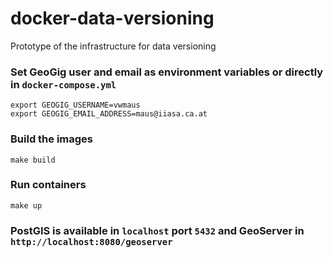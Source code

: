 # docker-data-versioning
Prototype of the infrastructure for data versioning

### Set GeoGig user and email as environment variables or directly in `docker-compose.yml`
``` 
export GEOGIG_USERNAME=vwmaus
export GEOGIG_EMAIL_ADDRESS=maus@iiasa.ca.at
``` 

### Build the images 
``` 
make build

``` 

### Run containers
``` 
make up
``` 

### PostGIS is available in `localhost` port `5432` and GeoServer in `http://localhost:8080/geoserver`

